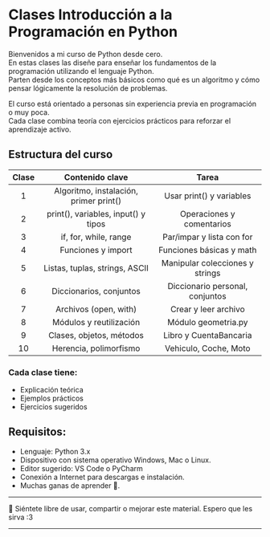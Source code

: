 # Clases Introducción a la Programación en Python


Bienvenidos a mi curso de Python desde cero.  
En estas clases las diseñe para enseñar los fundamentos de la programación utilizando el lenguaje Python.  
Parten desde los conceptos más básicos como qué es un algoritmo y cómo pensar lógicamente la resolución de problemas.  

El curso está orientado a personas sin experiencia previa en programación o muy poca.  
Cada clase combina teoría con ejercicios prácticos para reforzar el aprendizaje activo.


## Estructura del curso

|**Clase**| **Contenido clave**                    | **Tarea**                      |
|:-------:|:--------------------------------------:|:------------------------------:|
| 1       | Algoritmo, instalación, primer print() | Usar print() y variables       |
| 2       | print(), variables, input() y tipos    | Operaciones y comentarios      |
| 3       | if, for, while, range                  | Par/impar y lista con for      |
| 4       | Funciones y import                     | Funciones básicas y math       |
| 5       | Listas, tuplas, strings, ASCII         | Manipular colecciones y strings|
| 6       | Diccionarios, conjuntos                | Diccionario personal, conjuntos|
| 7       | Archivos (open, with)                  | Crear y leer archivo           |
| 8       | Módulos y reutilización                | Módulo geometria.py            |
| 9       | Clases, objetos, métodos               | Libro y CuentaBancaria         |
| 10      | Herencia, polimorfismo                 | Vehiculo, Coche, Moto          |

### Cada clase tiene:

- Explicación teórica
- Ejemplos prácticos
- Ejercicios sugeridos


## Requisitos:
- Lenguaje: Python 3.x
- Dispositivo con sistema operativo Windows, Mac o Linux.
- Editor sugerido: VS Code o PyCharm
- Conexión a Internet para descargas e instalación.
- Muchas ganas de aprender 🚀.

---

📩 Siéntete libre de usar, compartir o mejorar este material. Espero que les sirva :3

---
